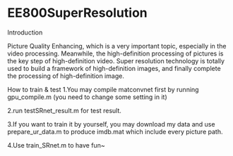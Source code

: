 # EE800SuperResolution

Introduction

Picture Quality Enhancing, which is a very important topic, especially in the video processing. 
Meanwhile, the high-definition processing of pictures is the key step of high-definition video. 
Super resolution technology is totally used to build a framework of high-definition images, 
and finally complete the processing of high-definition image. 



How to train & test
1.You may compile matconvnet first by running gpu_compile.m (you need to change some setting in it)

2.run testSRnet_result.m for test result.

3.If you want to train it by yourself, you may download my data and use prepare_ur_data.m to produce imdb.mat which include every picture path.

4.Use train_SRnet.m to have fun~
